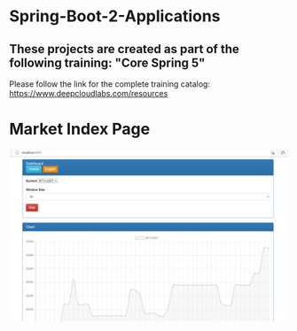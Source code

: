 # Spring-Boot-2-Applications

## These projects are created as part of the following training: "Core Spring 5"

Please follow the link for the complete training catalog: https://www.deepcloudlabs.com/resources

# Market Index Page
![github](market.png)
